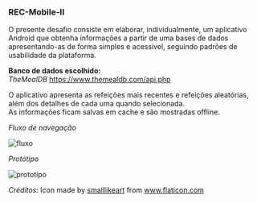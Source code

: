 ### REC-Mobile-II

O presente desafio consiste em elaborar, individualmente, um aplicativo Android que obtenha informações a partir de uma bases de dados apresentando-as de forma simples e acessível, seguindo padrões de usabilidade da plataforma.  

**Banco de dados escolhido:**  
*TheMealDB*	https://www.themealdb.com/api.php 

O aplicativo apresenta as refeições mais recentes e refeições aleatórias, além dos detalhes de cada uma quando selecionada.  
As informações ficam salvas em cache e são mostradas offline.

*Fluxo de navegação*  


![fluxo](https://user-images.githubusercontent.com/19494218/64926151-853c4600-d7d0-11e9-8164-7430dd7967df.PNG)



*Protótipo*


![prototipo](https://user-images.githubusercontent.com/19494218/64926155-879ea000-d7d0-11e9-8db9-a60e63be28b6.PNG)


*Créditos:* Icon made by <a href="https://www.flaticon.com/authors/smalllikeart" title="smalllikeart">smalllikeart</a> from <a href="https://www.flaticon.com/"             title="Flaticon">www.flaticon.com</a>
